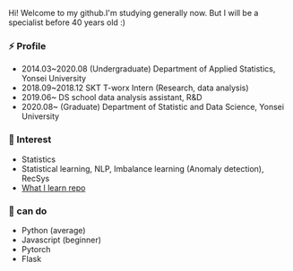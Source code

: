 

<!--
**minsoo9506/minsoo9506** is a ✨ _special_ ✨ repository because its `README.md` (this file) appears on your GitHub profile.

Here are some ideas to get you started:

- 🔭 I’m currently working on ...
- 🌱 I’m currently learning ...
- 👯 I’m looking to collaborate on ...
- 🤔 I’m looking for help with ...
- 💬 Ask me about ...
- 📫 How to reach me: ...
- 😄 Pronouns: ...
- ⚡ Fun fact: ...
-->

Hi! Welcome to my github.I'm studying generally now. But I will be a specialist before 40 years old :)

### ⚡ Profile
- 2014.03~2020.08 (Undergraduate) Department of Applied Statistics, Yonsei University
- 2018.09~2018.12 SKT T-worx Intern (Research, data analysis)
- 2019.06~ DS school data analysis assistant, R&D
- 2020.08~ (Graduate) Department of Statistic and Data Science, Yonsei University

### 🔭 Interest
- Statistics
- Statistical learning, NLP, Imbalance learning (Anomaly detection), RecSys
- [What I learn repo](https://github.com/minsoo9506/What-I-learn)

### 🌱 can do
- Python (average)
- Javascript (beginner)
- Pytorch
- Flask



